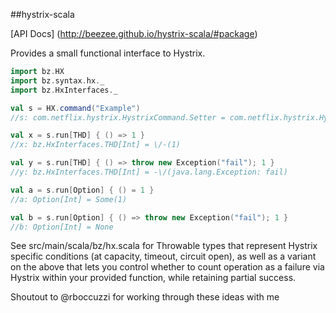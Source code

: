 ##hystrix-scala

[API Docs] (http://beezee.github.io/hystrix-scala/#package)

Provides a small functional interface to Hystrix.

```scala
import bz.HX
import bz.syntax.hx._
import bz.HxInterfaces._

val s = HX.command("Example")
//s: com.netflix.hystrix.HystrixCommand.Setter = com.netflix.hystrix.HystrixCommand$Setter@7f414b69

val x = s.run[THD] { () => 1 }
//x: bz.HxInterfaces.THD[Int] = \/-(1)

val y = s.run[THD] { () => throw new Exception("fail"); 1 }
//y: bz.HxInterfaces.THD[Int] = -\/(java.lang.Exception: fail)

val a = s.run[Option] { () = 1 }
//a: Option[Int] = Some(1)

val b = s.run[Option] { () => throw new Exception("fail"); 1 }
//b: Option[Int] = None
```

See src/main/scala/bz/hx.scala for Throwable types that represent
Hystrix specific conditions (at capacity, timeout, circuit open), as
well as a variant on the above that lets you control whether to count
operation as a failure via Hystrix within your provided function, while
retaining partial success.

Shoutout to @rboccuzzi for working through these ideas with me
